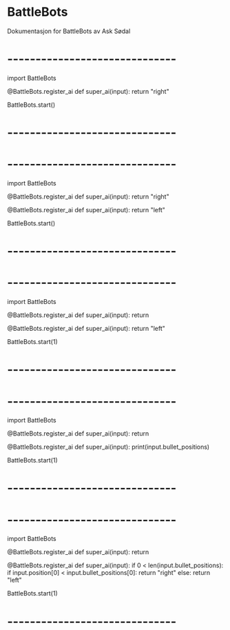 # BattleBots
Dokumentasjon for BattleBots av Ask Sødal

# ------------------------------
import BattleBots

@BattleBots.register_ai
def super_ai(input):
  return "right"

BattleBots.start()
# ------------------------------


# ------------------------------
import BattleBots

@BattleBots.register_ai
def super_ai(input):
  return "right"
  
@BattleBots.register_ai
def super_ai(input):
  return "left"

BattleBots.start()
# ------------------------------


# ------------------------------
import BattleBots

@BattleBots.register_ai
def super_ai(input):
  return

@BattleBots.register_ai
def super_ai(input):
  return "left"

BattleBots.start(1)
# ------------------------------


# ------------------------------
import BattleBots

@BattleBots.register_ai
def super_ai(input):
  return

@BattleBots.register_ai
def super_ai(input):
  print(input.bullet_positions)

BattleBots.start(1)
# ------------------------------


# ------------------------------
import BattleBots

@BattleBots.register_ai
def super_ai(input):
  return

@BattleBots.register_ai
def super_ai(input):
  if 0 < len(input.bullet_positions):
    if input.position[0] < input.bullet_positions[0]:
      return "right"
    else:
      return "left"

BattleBots.start(1)
# ------------------------------


